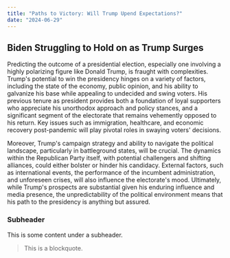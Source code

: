 ```yaml
---
title: "Paths to Victory: Will Trump Upend Expectations?"
date: "2024-06-29"
---
```


## Biden Struggling to Hold on as Trump Surges

Predicting the outcome of a presidential election, especially one involving a highly polarizing figure like Donald Trump, is fraught with complexities. Trump's potential to win the presidency hinges on a variety of factors, including the state of the economy, public opinion, and his ability to galvanize his base while appealing to undecided and swing voters. His previous tenure as president provides both a foundation of loyal supporters who appreciate his unorthodox approach and policy stances, and a significant segment of the electorate that remains vehemently opposed to his return. Key issues such as immigration, healthcare, and economic recovery post-pandemic will play pivotal roles in swaying voters' decisions.

Moreover, Trump's campaign strategy and ability to navigate the political landscape, particularly in battleground states, will be crucial. The dynamics within the Republican Party itself, with potential challengers and shifting alliances, could either bolster or hinder his candidacy. External factors, such as international events, the performance of the incumbent administration, and unforeseen crises, will also influence the electorate's mood. Ultimately, while Trump's prospects are substantial given his enduring influence and media presence, the unpredictability of the political environment means that his path to the presidency is anything but assured.

### Subheader

This is some content under a subheader.

> This is a blockquote.
